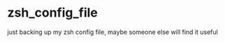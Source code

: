 zsh_config_file
===============

just backing up my zsh config file, maybe someone else will find it useful
